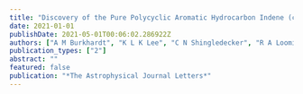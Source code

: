 ```yaml
---
title: "Discovery of the Pure Polycyclic Aromatic Hydrocarbon Indene (c-C9H8) with GOTHAM Observations of TMC-1"
date: 2021-01-01
publishDate: 2021-05-01T00:06:02.286922Z
authors: ["A M Burkhardt", "K L K Lee", "C N Shingledecker", "R A Loomis", "P B Changala", "I R Cooke", "H Wei", "M C McCarthy", "S B Charnley", "B A McGuire"]
publication_types: ["2"]
abstract: ""
featured: false
publication: "*The Astrophysical Journal Letters*"
---
```


